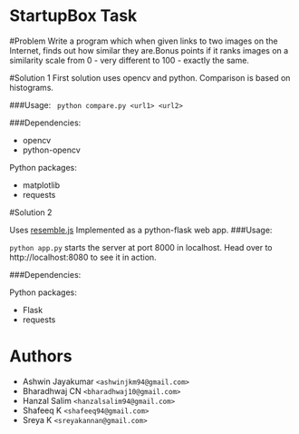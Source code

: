 StartupBox Task
===============

#Problem
Write a program which when given links to two images on the Internet, finds out how similar they are.Bonus points if it ranks images on a similarity scale from 0 - very different to 100 - exactly the same.

#Solution 1
First solution uses opencv and python. Comparison is based on histograms.

###Usage:
``` python compare.py <url1> <url2>```

###Dependencies:
- opencv
- python-opencv

Python packages:

- matplotlib
- requests

#Solution 2

Uses [resemble.js]
Implemented as a python-flask web app.
###Usage:

``` python app.py ``` starts the server at port 8000 in localhost.
Head over to http://localhost:8080 to see it in action.

###Dependencies:

Python packages:

- Flask
- requests

Authors
=======
- Ashwin Jayakumar ```<ashwinjkm94@gmail.com>```
- Bharadhwaj CN ```<bharadhwaj10@gmail.com>```
- Hanzal Salim ```<hanzalsalim94@gmail.com>```
- Shafeeq K ```<shafeeq94@gmail.com>```
- Sreya K ```<sreyakannan@gmail.com>```

[resemble.js]: https://github.com/Huddle/Resemble.js